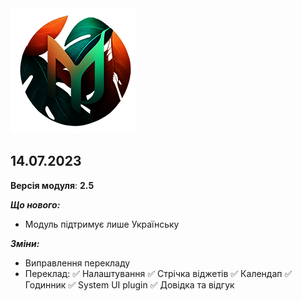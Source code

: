 <img src="https://raw.githubusercontent.com/kazhemons/CNtoRU/main/img/Logo.png">

## 14.07.2023 ##

**Версія модуля**: **2.5**

***Що нового:***
- Модуль підтримує лише Українську

***Зміни:***
- Виправлення перекладу
- Переклад:
  ✅ Налаштування
  ✅ Стрічка віджетів
  ✅ Календап
  ✅ Годинник
  ✅ System UI plugin
  ✅ Довідка та відгук
